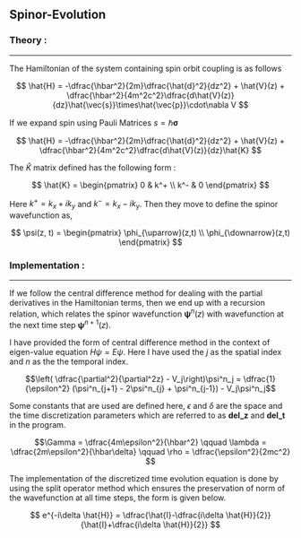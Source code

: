 ## Spinor-Evolution

### Theory :
---

The Hamiltonian of the system containing spin orbit coupling is as follows

$$ \hat{H} = -\dfrac{\hbar^2}{2m}\dfrac{\hat{d}^2}{dz^2} + \hat{V}(z) + \dfrac{\hbar^2}{4m^2c^2}\dfrac{d\hat{V}(z)}{dz}\hat{\vec{s}}\times\hat{\vec{p}}\cdot\nabla V $$

If we expand spin using Pauli Matrices $s=\hbar\mathbf{\sigma}$

$$ \hat{H} = -\dfrac{\hbar^2}{2m}\dfrac{\hat{d}^2}{dz^2} + \hat{V}(z) + \dfrac{\hbar^2}{4m^2c^2}\dfrac{d\hat{V}(z)}{dz}\hat{K} $$

The $\hat{K}$ matrix defined has the following form :

$$ \hat{K} = \begin{pmatrix} 0 & k^+ \\ k^- & 0 \end{pmatrix} $$

Here $k^+=k_x+ik_y$ and $k^-=k_x-ik_y$. Then they move to define the spinor wavefunction as, 

$$ \psi(z, t) = \begin{pmatrix} \phi_{\uparrow}(z,t) \\ \phi_{\downarrow}(z,t) \end{pmatrix} $$

### Implementation :
---

If we follow the central difference method for dealing with the partial derivatives in the Hamiltonian terms, then we end up with a recursion relation, which relates the spinor wavefunction $\mathbf{\psi}^n(z)$ with wavefunction at the next time step $\mathbf{\psi}^{n+1}(z)$.

I have provided the form of central difference method in the context of eigen-value equation $H\psi = E\psi$. Here I have used the $j$ as the spatial index and $n$ as the the temporal index.

$$\left( \dfrac{\partial^2}{\partial^2z} - V_j\right)\psi^n_j = \dfrac{1}{\epsilon^2} (\psi^n_{j+1} - 2\psi^n_{j} + \psi^n_{j-1}) - V_j\psi^n_j$$

Some constants that are used are defined here, $\epsilon$ and $\delta$ are the space and the time discretization parameters which are referred to as <b>del_z</b> and <b>del_t</b> in the program.
 
$$\Gamma = \dfrac{4m\epsilon^2}{\hbar^2} \qquad \lambda = \dfrac{2m\epsilon^2}{\hbar\delta} \qquad \rho = \dfrac{\epsilon^2}{2mc^2} $$

The implementation of the discretized time evolution equation is done by using the split operator method which ensures the preservation of norm of the wavefunction at all time steps, the form is given below.

$$ e^{-i\delta \hat{H}} = \dfrac{\hat{I}-\dfrac{i\delta \hat{H}}{2}}{\hat{I}+\dfrac{i\delta \hat{H}}{2}} $$

